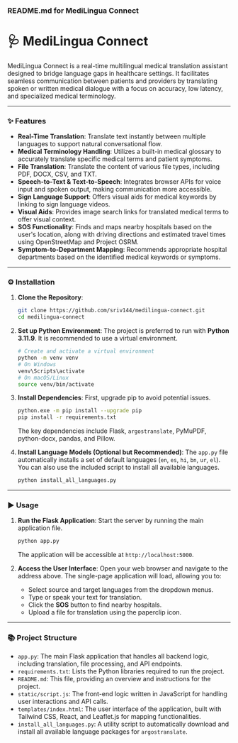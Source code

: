 ### README.md for MediLingua Connect

# 🩺 MediLingua Connect

MediLingua Connect is a real-time multilingual medical translation assistant designed to bridge language gaps in healthcare settings. It facilitates seamless communication between patients and providers by translating spoken or written medical dialogue with a focus on accuracy, low latency, and specialized medical terminology.

-----

### ✨ Features

  * **Real-Time Translation**: Translate text instantly between multiple languages to support natural conversational flow.
  * **Medical Terminology Handling**: Utilizes a built-in medical glossary to accurately translate specific medical terms and patient symptoms.
  * **File Translation**: Translate the content of various file types, including PDF, DOCX, CSV, and TXT.
  * **Speech-to-Text & Text-to-Speech**: Integrates browser APIs for voice input and spoken output, making communication more accessible.
  * **Sign Language Support**: Offers visual aids for medical keywords by linking to sign language videos.
  * **Visual Aids**: Provides image search links for translated medical terms to offer visual context.
  * **SOS Functionality**: Finds and maps nearby hospitals based on the user's location, along with driving directions and estimated travel times using OpenStreetMap and Project OSRM.
  * **Symptom-to-Department Mapping**: Recommends appropriate hospital departments based on the identified medical keywords or symptoms.

-----

### ⚙️ Installation

1.  **Clone the Repository**:

    ```bash
    git clone https://github.com/sriv144/medilingua-connect.git
    cd medilingua-connect
    ```

2.  **Set up Python Environment**:
    The project is preferred to run with **Python 3.11.9**. It is recommended to use a virtual environment.

    ```bash
    # Create and activate a virtual environment
    python -m venv venv
    # On Windows
    venv\Scripts\activate
    # On macOS/Linux
    source venv/bin/activate
    ```

3.  **Install Dependencies**:
    First, upgrade pip to avoid potential issues.

    ```bash
    python.exe -m pip install --upgrade pip
    pip install -r requirements.txt
    ```

    The key dependencies include Flask, `argostranslate`, PyMuPDF, python-docx, pandas, and Pillow.

4.  **Install Language Models (Optional but Recommended)**:
    The `app.py` file automatically installs a set of default languages (`en`, `es`, `hi`, `bn`, `ur`, `el`). You can also use the included script to install all available languages.

    ```bash
    python install_all_languages.py
    ```

-----

### ▶️ Usage

1.  **Run the Flask Application**:
    Start the server by running the main application file.

    ```bash
    python app.py
    ```

    The application will be accessible at `http://localhost:5000`.

2.  **Access the User Interface**:
    Open your web browser and navigate to the address above. The single-page application will load, allowing you to:

      * Select source and target languages from the dropdown menus.
      * Type or speak your text for translation.
      * Click the **SOS** button to find nearby hospitals.
      * Upload a file for translation using the paperclip icon.

-----

### 📚 Project Structure

  * `app.py`: The main Flask application that handles all backend logic, including translation, file processing, and API endpoints.
  * `requirements.txt`: Lists the Python libraries required to run the project.
  * `README.md`: This file, providing an overview and instructions for the project.
  * `static/script.js`: The front-end logic written in JavaScript for handling user interactions and API calls.
  * `templates/index.html`: The user interface of the application, built with Tailwind CSS, React, and Leaflet.js for mapping functionalities.
  * `install_all_languages.py`: A utility script to automatically download and install all available language packages for `argostranslate`.
